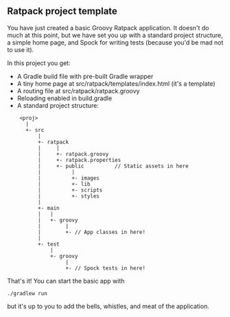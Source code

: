 Ratpack project template
-----------------------------

You have just created a basic Groovy Ratpack application. It doesn't do much
at this point, but we have set you up with a standard project structure, a
simple home page, and Spock for writing tests (because you'd be mad not to
use it).

In this project you get:

* A Gradle build file with pre-built Gradle wrapper
* A tiny home page at src/ratpack/templates/index.html (it's a template)
* A routing file at src/ratpack/ratpack.groovy
* Reloading enabled in build.gradle
* A standard project structure:
```
    <proj>
      |
      +- src
          |
          +- ratpack
          |     |
          |     +- ratpack.groovy
          |     +- ratpack.properties
          |     +- public          // Static assets in here
          |          |
          |          +- images
          |          +- lib
          |          +- scripts
          |          +- styles
          |
          +- main
          |   |
          |   +- groovy
          |        |
          |        +- // App classes in here!
          |
          +- test
              |
              +- groovy
                   |
                   +- // Spock tests in here!
```
That's it! You can start the basic app with

    ./gradlew run

but it's up to you to add the bells, whistles, and meat of the application.
